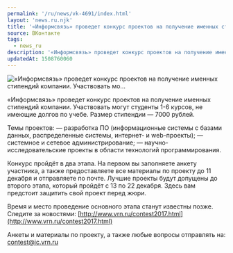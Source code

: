 ```yaml
---
permalink: '/ru/news/vk-4691/index.html'
layout: 'news.ru.njk'
title: '«Информсвязь» проведет конкурс проектов на получение именных стипендий компании. Участвовать мо…'
source: ВКонтакте
tags:
  - news_ru
description: '«Информсвязь» проведет конкурс проектов на получение именных стипендий компании. Участвовать мо…'
updatedAt: 1508760060
---
```

![«Информсвязь» проведет конкурс проектов на получение именных стипендий компании. Участвовать мо…](https://sun9-4.userapi.com/impf/c639229/v639229141/5089a/OJyxkX9kaA0.jpg?size=1280x720&quality=96&sign=0d4df7d83afa73a396539e82f3416760&c_uniq_tag=BSvzn_UnGFdzpwtKClx1mlP9A4Bzl8oOqhS7QFJdWFo&type=album)

«Информсвязь» проведет конкурс проектов на получение именных стипендий компании. Участвовать могут студенты 1-6 курсов, не имеющие долгов по учебе. Размер стипендии — 7000 рублей.

Темы проектов:
— разработка ПО (информационные системы с базами данных, распределенные системы, интернет- и web-проекты);
— системное и сетевое администрирование;
— научно-исследовательские проекты в области технологий программирования.

Конкурс пройдёт в два этапа. На первом вы заполняете анкету участника, а также предоставляете все материалы по проекту до 11 декабря и отправляете по почте. Лучшие проекты будут допущены до второго этапа, который пройдёт с 13 по 22 декабря. Здесь вам предстоит защитить свой проект перед жюри.

Время и место проведение основного этапа станут известны позже. Следите за новостями: [http://www.vrn.ru/contest2017.html](http://www.vrn.ru/contest2017.html)

Анкеты и материалы по проекту, а также любые вопросы отправлять на: contest@ic.vrn.ru
